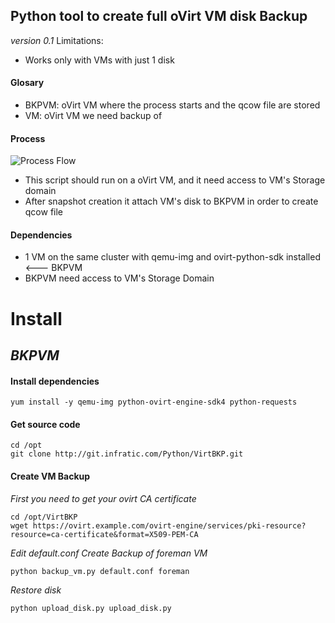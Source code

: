 ## Python tool to create full oVirt VM disk Backup

*version 0.1*
Limitations:
- Works only with VMs with just 1 disk

#### Glosary
- BKPVM: oVirt VM where the process starts and the qcow file are stored
- VM: oVirt VM we need backup of

#### Process
![Process Flow](https://github.com/vacosta94/VirtBKP/raw/master/process_flow.jpg)
- This script should run on a oVirt VM, and it need access to VM's Storage domain
- After snapshot creation it attach VM's disk to BKPVM in order to create qcow file 

#### Dependencies
- 1 VM on the same cluster with qemu-img and ovirt-python-sdk installed <--- BKPVM
- BKPVM need access to VM's Storage Domain

# Install

## *BKPVM*

#### Install dependencies
```
yum install -y qemu-img python-ovirt-engine-sdk4 python-requests
```
#### Get source code
```
cd /opt
git clone http://git.infratic.com/Python/VirtBKP.git
```

#### Create VM Backup
*First you need to get your ovirt CA certificate*
```
cd /opt/VirtBKP
wget https://ovirt.example.com/ovirt-engine/services/pki-resource?resource=ca-certificate&format=X509-PEM-CA
```
*Edit default.conf*
*Create Backup of foreman VM*
```
python backup_vm.py default.conf foreman
```
*Restore disk*
```
python upload_disk.py upload_disk.py
```
